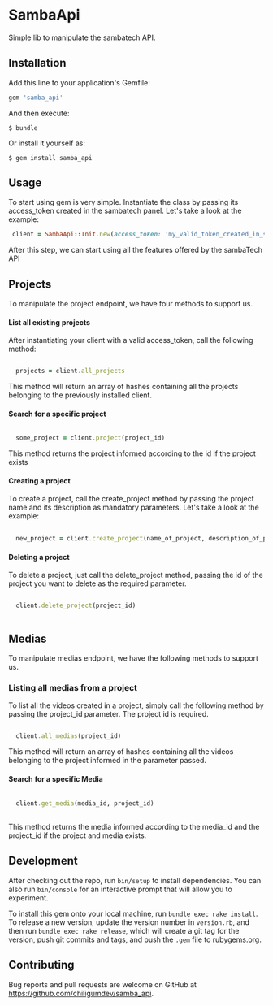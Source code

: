 # SambaApi

Simple lib to manipulate the sambatech API.

## Installation

Add this line to your application's Gemfile:

```ruby
gem 'samba_api'
```

And then execute:

    $ bundle

Or install it yourself as:

    $ gem install samba_api

## Usage

 To start using gem is very simple. Instantiate the class by passing its access_token created in the sambatech panel. Let's take a look at the example:

```ruby
 client = SambaApi::Init.new(access_token: 'my_valid_token_created_in_sambatech_dashboard')

```

 After this step, we can start using all the features offered by the sambaTech API


## Projects

 To manipulate the project endpoint, we have four methods to support us.


#### List all existing projects

  After instantiating your client with a valid access_token, call the following method:

```ruby

  projects = client.all_projects

```
  
  This method will return an array of hashes containing all the projects belonging to the previously installed client.

#### Search for a specific project

```ruby

  some_project = client.project(project_id)

```
  This method returns the project informed according to the id if the project exists

#### Creating a project

  To create a project, call the create_project method by passing the project name and its description as mandatory parameters. Let's take a look at the example:

```ruby
  
  new_project = client.create_project(name_of_project, description_of_project)

```

#### Deleting a project
  
  To delete a project, just call the delete_project method, passing the id of the project you want to delete as the required parameter.

```ruby

  client.delete_project(project_id)
  
```

## Medias

 To manipulate medias endpoint, we have the following methods to support us.

### Listing all medias from a project

 To list all the videos created in a project, simply call the following method by passing the project_id parameter. The project id is required.

```ruby

  client.all_medias(project_id)

```

 This method will return an array of hashes containing all the videos belonging to the project informed in the parameter passed.

#### Search for a specific Media

```ruby
  
  client.get_media(media_id, project_id)
  
```

 This method returns the media informed according to the media_id and the project_id if the project and media exists.

 

## Development

After checking out the repo, run `bin/setup` to install dependencies. You can also run `bin/console` for an interactive prompt that will allow you to experiment.

To install this gem onto your local machine, run `bundle exec rake install`. To release a new version, update the version number in `version.rb`, and then run `bundle exec rake release`, which will create a git tag for the version, push git commits and tags, and push the `.gem` file to [rubygems.org](https://rubygems.org).

## Contributing

Bug reports and pull requests are welcome on GitHub at https://github.com/chiligumdev/samba_api.

